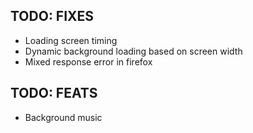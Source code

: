 ## TODO: FIXES
- Loading screen timing
- Dynamic background loading based on screen width
- Mixed response error in firefox

## TODO: FEATS
- Background music

